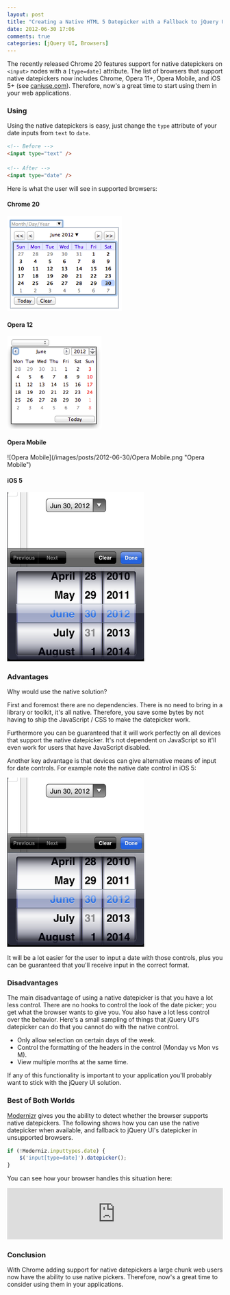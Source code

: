 ```yaml
---
layout: post
title: "Creating a Native HTML 5 Datepicker with a Fallback to jQuery UI"
date: 2012-06-30 17:06
comments: true
categories: [jQuery UI, Browsers]
---
```


The recently released Chrome 20 features support for native datepickers on `<input>` nodes with a `[type=date]` attribute.  The list of browsers that support native datepickers now includes Chrome, Opera 11+, Opera Mobile, and iOS 5+ (see [caniuse.com](http://caniuse.com/#feat=input-datetime)).  Therefore, now's a great time to start using them in your web applications.

<!--more-->

### Using

Using the native datepickers is easy, just change the `type` attribute of your date inputs from `text` to `date`.

``` html Converting to a native HTML5 datepicker
<!-- Before -->
<input type="text" />

<!-- After -->
<input type="date" />
```

Here is what the user will see in supported browsers:

#### Chrome 20

![Chrome 20](/images/posts/2012-06-30/Chrome.png "Chrome 20")

#### Opera 12

![Opera 12](/images/posts/2012-06-30/Opera.png "Opera 12")

#### Opera Mobile

![Opera Mobile](/images/posts/2012-06-30/Opera Mobile.png "Opera Mobile")

#### iOS 5

![iOS 5](/images/posts/2012-06-30/iOS5.png "iOS 5")

### Advantages

Why would use the native solution?

First and foremost there are no dependencies.  There is no need to bring in a library or toolkit, it's all native.  Therefore, you save some bytes by not having to ship the JavaScript / CSS to make the datepicker work.

Furthermore you can be guaranteed that it will work perfectly on all devices that support the native datepicker.  It's not dependent on JavaScript so it'll even work for users that have JavaScript disabled.

Another key advantage is that devices can give alternative means of input for date controls.  For example note the native date control in iOS 5:

![iOS 5](/images/posts/2012-06-30/iOS5.png "iOS 5")

It will be a lot easier for the user to input a date with those controls, plus you can be guaranteed that you'll receive input in the correct format.

### Disadvantages

The main disadvantage of using a native datepicker is that you have a lot less control.  There are no hooks to control the look of the date picker; you get what the browser wants to give you.  You also have a lot less control over the behavior.  Here's a small sampling of things that jQuery UI's datepicker can do that you cannot do with the native control.

* Only allow selection on certain days of the week.
* Control the formatting of the headers in the control (Monday vs Mon vs M).
* View multiple months at the same time.

If any of this functionality is important to your application you'll probably want to stick with the jQuery UI solution.

### Best of Both Worlds

[Modernizr](http://modernizr.com) gives you the ability to detect whether the browser supports native datepickers.  The following shows how you can use the native datepicker when available, and fallback to jQuery UI's datepicker in unsupported browsers.

``` javascript Detect native support for datepickers and fallback to jQuery UI
if (!Moderniz.inputtypes.date) {
    $('input[type=date]').datepicker();
}
```

You can see how your browser handles this situation here:

<iframe style="width: 100%; height: 120px;" src="http://jsfiddle.net/p58bt/2/embedded/result,html,js/" allowfullscreen="allowfullscreen" frameborder="0"></iframe>

### Conclusion

With Chrome adding support for native datepickers a large chunk web users now have the ability to use native pickers.  Therefore, now's a great time to consider using them in your applications.
